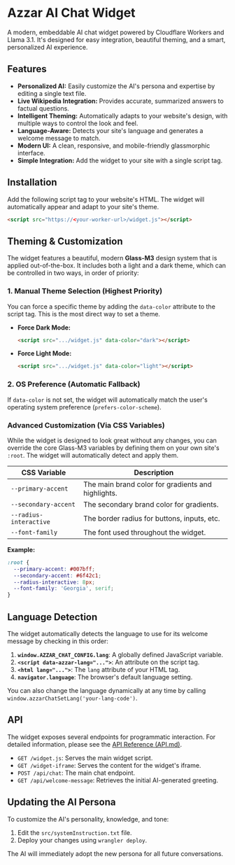 # Azzar AI Chat Widget

A modern, embeddable AI chat widget powered by Cloudflare Workers and Llama 3.1. It's designed for easy integration, beautiful theming, and a smart, personalized AI experience.

## Features

- **Personalized AI:** Easily customize the AI's persona and expertise by editing a single text file.
- **Live Wikipedia Integration:** Provides accurate, summarized answers to factual questions.
- **Intelligent Theming:** Automatically adapts to your website's design, with multiple ways to control the look and feel.
- **Language-Aware:** Detects your site's language and generates a welcome message to match.
- **Modern UI:** A clean, responsive, and mobile-friendly glassmorphic interface.
- **Simple Integration:** Add the widget to your site with a single script tag.

## Installation

Add the following script tag to your website's HTML. The widget will automatically appear and adapt to your site's theme.

```html
<script src="https://<your-worker-url>/widget.js"></script>
```

## Theming & Customization

The widget features a beautiful, modern **Glass-M3** design system that is applied out-of-the-box. It includes both a light and a dark theme, which can be controlled in two ways, in order of priority:

### 1. Manual Theme Selection (Highest Priority)

You can force a specific theme by adding the `data-color` attribute to the script tag. This is the most direct way to set a theme.

-   **Force Dark Mode:**
    ```html
    <script src=".../widget.js" data-color="dark"></script>
    ```
-   **Force Light Mode:**
    ```html
    <script src=".../widget.js" data-color="light"></script>
    ```

### 2. OS Preference (Automatic Fallback)

If `data-color` is not set, the widget will automatically match the user's operating system preference (`prefers-color-scheme`).

### Advanced Customization (Via CSS Variables)

While the widget is designed to look great without any changes, you can override the core Glass-M3 variables by defining them on your own site's `:root`. The widget will automatically detect and apply them.

| CSS Variable         | Description                                     |
| -------------------- | ----------------------------------------------- |
| `--primary-accent`   | The main brand color for gradients and highlights. |
| `--secondary-accent` | The secondary brand color for gradients.        |
| `--radius-interactive` | The border radius for buttons, inputs, etc.   |
| `--font-family`      | The font used throughout the widget.            |

**Example:**
```css
:root {
  --primary-accent: #007bff;
  --secondary-accent: #6f42c1;
  --radius-interactive: 8px;
  --font-family: 'Georgia', serif;
}
```

## Language Detection

The widget automatically detects the language to use for its welcome message by checking in this order:

1.  **`window.AZZAR_CHAT_CONFIG.lang`**: A globally defined JavaScript variable.
2.  **`<script data-azzar-lang="...">`**: An attribute on the script tag.
3.  **`<html lang="...">`**: The `lang` attribute of your HTML tag.
4.  **`navigator.language`**: The browser's default language setting.

You can also change the language dynamically at any time by calling `window.azzarChatSetLang('your-lang-code')`.

## API

The widget exposes several endpoints for programmatic interaction. For detailed information, please see the [API Reference (API.md)](./API.md).

-   `GET /widget.js`: Serves the main widget script.
-   `GET /widget-iframe`: Serves the content for the widget's iframe.
-   `POST /api/chat`: The main chat endpoint.
-   `GET /api/welcome-message`: Retrieves the initial AI-generated greeting.

## Updating the AI Persona

To customize the AI's personality, knowledge, and tone:

1.  Edit the `src/systemInstruction.txt` file.
2.  Deploy your changes using `wrangler deploy`.

The AI will immediately adopt the new persona for all future conversations. 